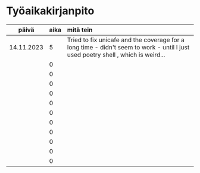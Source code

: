 # Työaikakirjanpito

| päivä | aika | mitä tein  |
| :----:|:-----| :-----|
| 14.11.2023     | 5    | Tried to fix unicafe and the coverage for a long time - didn't seem to work - until I just used poetry shell , which is weird... |
|                | 0    |  |
|                | 0    |  |
|                | 0    |  |
|                | 0    |  |
|                | 0    |  |
|                | 0    |  |
|                | 0    |  |
|                | 0    |  |
|                | 0    |  |
|                | 0    |  |
|                | 0    |  | 
